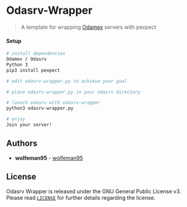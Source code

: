 # Odasrv-Wrapper

> A template for wrapping [Odamex](https://odamex.net) servers with pexpect

#### Setup

``` bash
# install dependencies
Odamex / Odasrv
Python 3
pip3 install pexpect

# edit odasrv-wrapper.py to achieve your goal

# place odasrv-wrapper.py in your odasrv directory

# launch odasrv with odasrv-wrapper
python3 odasrv-wrapper.py

# enjoy
Join your server!

```

## Authors

* **wolfeman95** - [wolfeman95](https://github.com/wolfeman95)

## License
Odasrv Wrapper is released under the GNU General Public License v3. Please read [`LICENSE`](LICENSE) for further details regarding the license.